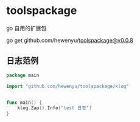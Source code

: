 # toolspackage
go 自用的扩展包


go get github.com/hewenyu/toolspackage@v0.0.8



## 日志范例

```go
package main

import "github.com/hewenyu/toolspackage/klog"


func main() {
	klog.Zap().Info("test 日志")
}

```
